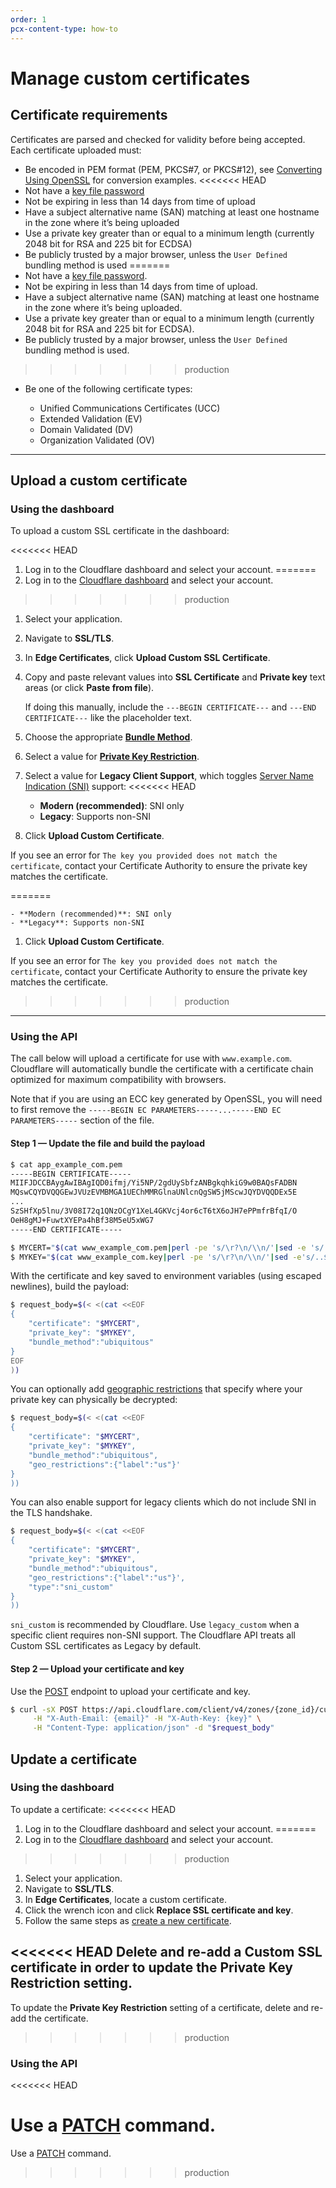 ```yaml
---
order: 1
pcx-content-type: how-to
---
```


# Manage custom certificates

## Certificate requirements

Certificates are parsed and checked for validity before being accepted. Each certificate uploaded must:

* Be encoded in PEM format (PEM, PKCS#7, or PKCS#12), see [Converting Using OpenSSL](https://www.sslshopper.com/article-most-common-openssl-commands.html) for conversion examples.
<<<<<<< HEAD
* Not have a [key file password](../remove-key-file-password)
* Not be expiring in less than 14 days from time of upload
* Have a subject alternative name (SAN) matching at least one hostname in the zone where it’s being uploaded
* Use a private key greater than or equal to a minimum length (currently 2048 bit for RSA and 225 bit for ECDSA)
* Be publicly trusted by a major browser, unless the `User Defined` bundling method is used
=======
* Not have a [key file password](../remove-key-file-password).
* Not be expiring in less than 14 days from time of upload.
* Have a subject alternative name (SAN) matching at least one hostname in the zone where it’s being uploaded.
* Use a private key greater than or equal to a minimum length (currently 2048 bit for RSA and 225 bit for ECDSA).
* Be publicly trusted by a major browser, unless the `User Defined` bundling method is used.
>>>>>>> production
* Be one of the following certificate types:

	* Unified Communications Certificates (UCC)
	* Extended Validation (EV)
	* Domain Validated (DV)
	* Organization Validated (OV)

---

## Upload a custom certificate

### Using the dashboard

To upload a custom SSL certificate in the dashboard:

<<<<<<< HEAD
1. Log in to the Cloudflare dashboard and select your account.
=======
1. Log in to the [Cloudflare dashboard](https://dash.cloudflare.com) and select your account.
>>>>>>> production
1. Select your application.
1. Navigate to **SSL/TLS**.
1. In **Edge Certificates**, click **Upload Custom SSL Certificate**.
1. Copy and paste relevant values into **SSL Certificate** and **Private key** text areas (or click **Paste from file**). 

	<Aside type="note">

	If doing this manually, include the `---BEGIN CERTIFICATE---` and `---END CERTIFICATE---` like the placeholder text.

	</Aside>

1. Choose the appropriate [**Bundle Method**](../bundling-methodologies).
1. Select a value for [**Private Key Restriction**](/edge-certificates/custom-certificates#geo-key-manager-private-key-restriction).
1. Select a value for **Legacy Client Support**, which toggles [Server Name Indication (SNI)](https://developers.cloudflare.com/fundamentals/glossary#server-name-indication-sni) support:
<<<<<<< HEAD

	- **Modern (recommended)**: SNI only
	- **Legacy**: Supports non-SNI

1. Click **Upload Custom Certificate**.

If you see an error for `The key you provided does not match the certificate`, contact your Certificate Authority to ensure the private key matches the certificate.

=======

	- **Modern (recommended)**: SNI only
	- **Legacy**: Supports non-SNI

1. Click **Upload Custom Certificate**.

If you see an error for `The key you provided does not match the certificate`, contact your Certificate Authority to ensure the private key matches the certificate.

>>>>>>> production
---

### Using the API

The call below will upload a certificate for use with `www.example.com`. Cloudflare will automatically bundle the certificate with a certificate chain optimized for maximum compatibility with browsers.

Note that if you are using an ECC key generated by OpenSSL, you will need to first remove the `-----BEGIN EC PARAMETERS-----...-----END EC PARAMETERS-----` section of the file.

#### Step 1 — Update the file and build the payload

```bash
$ cat app_example_com.pem
-----BEGIN CERTIFICATE-----
MIIFJDCCBAygAwIBAgIQD0ifmj/Yi5NP/2gdUySbfzANBgkqhkiG9w0BAQsFADBN
MQswCQYDVQQGEwJVUzEVMBMGA1UEChMMRGlnaUNlcnQgSW5jMScwJQYDVQQDEx5E
...
SzSHfXp5lnu/3V08I72q1QNzOCgY1XeL4GKVcj4or6cT6tX6oJH7ePPmfrBfqI/O
OeH8gMJ+FuwtXYEPa4hBf38M5eU5xWG7
-----END CERTIFICATE-----

$ MYCERT="$(cat www_example_com.pem|perl -pe 's/\r?\n/\\n/'|sed -e 's/..$//')"
$ MYKEY="$(cat www_example_com.key|perl -pe 's/\r?\n/\\n/'|sed -e's/..$//')"
```

With the certificate and key saved to environment variables (using escaped newlines), build the payload:

```bash
$ request_body=$(< <(cat <<EOF
{
	"certificate": "$MYCERT",
	"private_key": "$MYKEY",
	"bundle_method":"ubiquitous"
}
EOF
))
```

You can optionally add [geographic restrictions](https://blog.cloudflare.com/introducing-cloudflare-geo-key-manager/) that specify where your private key can physically be decrypted:

```bash
$ request_body=$(< <(cat <<EOF
{
	"certificate": "$MYCERT",
	"private_key": "$MYKEY",
	"bundle_method":"ubiquitous",
	"geo_restrictions":{"label":"us"}'
}
))
```
You can also enable support for legacy clients which do not include SNI in the TLS handshake.

```bash
$ request_body=$(< <(cat <<EOF
{
	"certificate": "$MYCERT",
	"private_key": "$MYKEY",
	"bundle_method":"ubiquitous",
	"geo_restrictions":{"label":"us"}',
	"type":"sni_custom"
}
))
```

`sni_custom` is recommended by Cloudflare. Use `legacy_custom` when a specific client requires non-SNI support. The Cloudflare API treats all Custom SSL certificates as Legacy by default.  

#### Step 2 — Upload your certificate and key

Use the [POST](https://api.cloudflare.com/#custom-ssl-for-a-zone-create-ssl-configuration) endpoint to upload your certificate and key.

```bash
$ curl -sX POST https://api.cloudflare.com/client/v4/zones/{zone_id}/custom_certificates \
     -H "X-Auth-Email: {email}" -H "X-Auth-Key: {key}" \
     -H "Content-Type: application/json" -d "$request_body"
```

## Update a certificate

### Using the dashboard

To update a certificate:
<<<<<<< HEAD

1. Log in to the Cloudflare dashboard and select your account.
=======
1. Log in to the [Cloudflare dashboard](https://dash.cloudflare.com) and select your account.
>>>>>>> production
1. Select your application.
1. Navigate to **SSL/TLS**.
1. In **Edge Certificates**, locate a custom certificate.
1. Click the wrench icon and click **Replace SSL certificate and key**.
1. Follow the same steps as [create a new certificate](#upload-a-custom-certificate).

<Aside type="note">

<<<<<<< HEAD
Delete and re-add a Custom SSL certificate in order to update the **Private Key Restriction** setting.
=======
To update the **Private Key Restriction** setting of a certificate, delete and re-add the certificate.
>>>>>>> production

</Aside>

### Using the API
<<<<<<< HEAD

Use a [PATCH](https://api.cloudflare.com/#custom-ssl-for-a-zone-edit-ssl-configuration) command.
=======
Use a [PATCH](https://api.cloudflare.com/#custom-ssl-for-a-zone-edit-ssl-configuration) command.
>>>>>>> production
